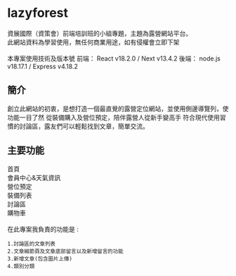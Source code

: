 # lazyforest
資展國際（資策會）前端培訓班的小組專題，主題為露營網站平台。
<br/>
此網站資料為學習使用，無任何商業用途，如有侵權會立即下架<br/><br/>
本專案使用技術及版本號 前端： React v18.2.0 / Next v13.4.2
後端： node.js v18.17.1 / Express v4.18.2


<h2>簡介</h2>
創立此網站的初衷，是想打造一個最直覺的露營定位網站，並使用側邊導覽列，使功能一目了然
從裝備購入及營位預定，陪伴露營人從新手變高手
符合現代使用習慣的討論區，露友們可以輕鬆找到文章，簡單交流。

<h2>主要功能</h2>
首頁
<br/>
會員中心&天氣資訊
<br/>
營位預定
<br/>
裝備列表
<br/>
討論區
<br/>
購物車    
      <br/><br/>
  在此專案我負責的功能是 :

    1.討論區的文章列表
    2.文章細節頁及文章底部留言以及新增留言的功能
    3.新增文章(包含圖片上傳)
    4.類別分類



